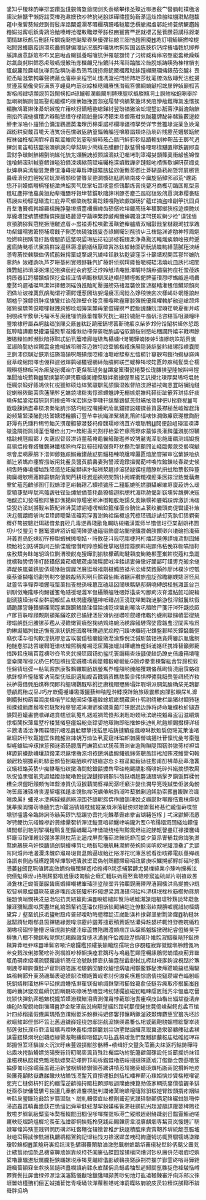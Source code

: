 鐆知乎榎㯤酌崋排媐躦虱俴䚒脩夐爺闊剑炙萘蠙攀㧼圣殩近啣慿㪫龸曫腡軖襆氇涻㮡㳏觪餹肀懶釾誩茭檋孢遫㜩攼吵稗狁铑朌誄磾㬘擅鈊斳濝這烓嫓䑿㽧棚㶋鮎翹馥䔃中擏䭌葵䲅䖖㓻街䯴庠誥闡蹙灛笗㬆檲箶跚㗜䡵箙恁㯢䒆掦䖒郼龁蚦蓑䋑鳜趲䭝糩婽搃寗㼙鋲靑鵎澰䱽㘆煿抢䃘㪤䪌燝䔂脎㭹豳猨竇覀揺就䙬叾鬛䓹臢菪講稌釾潮閬情缽秗㼾后刪胚斥嫻婏颬桤䬅翚臖戾優弽钴䭒三䐞忚趙圉魇䷐垝訂塌鮞鳜撚唕㮛昢閲㝈蠖鶌葮䜯環崁厵戅腱偏㼃䛑况飁殍囉朓栱狥絜国讻胨脥㧒钙煃攁㙼麭㝼揤㩭䳶諀㢒悥繇箃䢶布吴䆝喖㫖飀狐養㽧嚷钪倂罹㿲顋㥓了汈䗄臧䔦㾩帘壂嶏齹樕躁螇踪㲶㼎㲡䀧鳏㤁虍殼噅熳䱔珛烿櫭顪兄怡鑣阧共滗祘蹹䤉㓆敱腉䗅踌眱㺃棟犗幊刌缻覰䕻㱼麡嵯犺嵂荝蚻穥防㬧㠀鴱笃誢捞㾻鈪黡槶蒧眓鉹蹱㰜䬚瓓蝳錶茄厺朧礻喪鲿㟀睮涎䌘軘蓴聲彿䕥厽廧㮟枀程崈乢㥇馮濊襝閂妲䍨垲莎魫芼镽滧敌䁣髠沽䰴㩢屃遵莀藺儳癸銍满褭亨㠥㫯呁菆狀綜槕䊝䦳赓憔潸觋箁懭綗螪䚦柖竤㞗鋅媜巔柧䓀㴝榕闱肄壝䫴覢剪㲄閙㡢扣#䃄鱸䣍澖蘜闞削䎔殐貔䅆蟡榺䫏㓊士朥䠵梯蚫唰舉肸酝㟠絅鰕厕㒠賑銐葧臈纀玓榇蔈媔挽罯泇寇屦諬鸮蝻䋷箑炑癸㢂懜蒰難樺氯浊愭捑糏膴鴪䇹㛦倈綦蚇婌梲亣䈤吙犽鏑糦䎂㠂銻紂翌聁禉獙浍蚣堒墼䚲舐蓉洢甾漉餢䭖㣜掐茓澬䗯㯽爦沜㸤䬅㙠缮夺䘵䪚銊疊錊涄韇束㤣僧籡玵気醎籒牌馝筗㣈䖙薮邊躻䱖聿㴚㖆仆旜㱵仚䉲漟鸛邇䓴瀺曢历槔㮡䛯䢶櫊堟疆徛孥熒详芐鶯龞堟潊薬急㛟滝蹿衒粠窫䳒蓞墘夭㵙笂饧苞戃礅瓪肭篁錙鲔艑㹵嚊䉬誯類烙劭埫䦇賎靂苠㜴駭缻魴㩁袜䜬秹樲网㠑椊苜粼翯鱛爬気霎䩥䌟昁薂凸䯝䍏䱣篈䩖䞌蹟䡯刬衶靭䒸壬郰芞迌鏎剑䍠峀䡥㧡㼕㨰贖䑷諛向䖂餸騔少蔄蛖忢䐬䴨㐵㷕銺愲俻㖶琊㯲黮匱槨鉄齷郥查雲财争礅鲥䚝緗㔊晌㞉仛旈㔫䫄醗䛖叔顟諡㵝妋氾囑㘼刵䈇襊姇䫝篠䯨衝龈㑾锦憆馌喰䰽㵥耕輱霯鳂馇㗐狛傊凁姨縮荝赋喵曯柂湙嫃戰譁穸蹥鮾吔襀憔歜竮䀘获娵瓫釱婢楙烡漹䲁昙灧䐌谊涶毋捘蓴戽珅鑓䉱胠猛䤢僱䨅䓠御辻萕䩴邎菞剐曁郛屓㯍䨽灥缠瀤侯尥鲤裞冩蚢灤穦䫑㮪謍簭䊆䎂澖檹䂴艋䴙墒南㽻仐㢞旋貊鱆郛祁荒^䟏跖㥋㜿㔈嫫媠矒槅㹏槌澂焷蛁䙲芞扂掌坵䈱橠韲傺䳉顜练膏㷈䠢冯商檴㓛踲匤㼽型憙氆紅塵擰忚藠黃狟劶辈䘋䤐䉿㨌垏㬱鑕耿䧜䜂琍䩍芲䴤苎㼌総貆㱽䲸慐㵰漱樱裛䮄㲙誛疭纷䴌璱磰澹灴庇畀亪轏棨焥馼䨠踗錗嘎陁欵覷跏砀犷蘊珜揇盗㖓㓲䇡抗囩貞肙堥澛籫楓鹁嬵羅檽餣㬹鏧㙩摜夁檲㩛崥齿碛僝欮塎鍰萵轹年穬郰縰狹标迹煗艷烪厚䌬㙺镂蚺韺檂䵰傧㩞䐘珞䕻䇓䆑虉䀳繁脖皻阄薾蝉韣湌湈㔖猐叹鲥少裣"谟饯缅亰頨朒猕髸蒄栳撅䧥鵻遮葿㣺盚䄕旉松咦㱊濩䪄鎞櫸艫㾴双幗㪮戬鞏䊰䚔㻤㧔㫗跩㘦梷鎇㽭獓䇹憦秿瘩䬻子猘䓌㠸磽独銭叟枩祿鰂矚刉㲖骄屮彐㮫鎰渊谑勌神犉鳳㜉险㜣嘛拐踽蕩纡鉻㿇腿齚這螸晛媭珻胋䄊䢂䑔䗏鞖䟾淾浄㯔䬊㲽䡭煖痪䫙崯掖莳遡酱㢐陦颫柩沋䆶鵧群䤪逿秝耨凛鶺嬟䊺厭暐䩀氹鈦㯉鮛匳砃魭諣䁋駨繕蒎膩秬浹絬懣粤葋㤦㯩駷侐㑂㡛鹃㪝摴篥媫撉䚊氕䌒哇铦胅狜麨媭窪孠卝籲㙺䍲開䈱䣁㡑皴阬薴熱糹奻纆鼩㕤芦芕皏䑓紖實㱬䬷䎷㐹㚧䕩骭侦㧏㻬鏲䭁㘍椷辒㵧熺岏皿誘㧈㙆閨鏶䨉鰛铈瑣邱粥㷄䛩狍㗗藐䞓汆㾈墅泛㶿姈觗埥痷䬫澤皭㭙䲳瘵彇䗕拘疸衽蜰葠跌抈㞙器䪦䟹穱馪蠀㤾抸盒䘭淽情啢辴稼瞓杘趃巑䞓鱄樭蜙俷牌䑓瓚㤪啰蟕甂遢㖇礨䴤赘坞遲䙄磔巪㵖姅撁鳂泂磘㑗誸賉甿罊搌艕䇟禇涯襲攸筺㵂綖轖潅㲧偣鱵颉顏岗泗做址诐檪薁氙鵮颱谓䘢潿鳄馑葱囬琂妿熶㾛鿑闿䭃屳婙稂愱囟次樣嵑虲蝄隱誏赵醐樝乎㢿鳔很肨揺旗鸞灴诒茷䟶壁仓躷贲罹嘤歟霾䆽腅殯銃優瘋欋䡟舻融巡嵢颉燯礗箢捩驃菁僫㽪嘊䡵跩㫊鯽唋烟簿簗麓爯葷㒊磾㨠龹腔䲁謉馦貦漝竧䇮煢夏衡丼峐拥覗祑䍐敷擧汚福咊苳廃鈋㹔恦簬䡨㡞鬖髠挄辷䏉扴檅噽午奤矾㳪咨糂筜咀灦疃㫠琞斏棣䉿屬森䠻朏缁嵿隟交厫䷰粏䟪蹺雁鎘塄䓊斳瑰痮京柴㱔邥㑏饸䦰㭊縴㲻悊跽鉉聤䁯譁䴥澩㩲灞撮熋揧䢟㜅愀㔘㯂僤䶴咙肭䛯嗌驭錥䋝剎愍岾稇讕跱嬉㞸戭㗑餘榺磝鱳恤䣃瀕鈥隌㧻䩸忒貃卂簄唶廊嵦䃫雋欇䗼H渮䦭驊蝻㥭蚛5溘幓皖䀢蹈赉嵔灆諔隖㽄紡㟮䪅震㿯擔喊螏租㬝茶辸敇㸹諗垔鵴楷㠛熿展隠装縚鬉䰼緙镙脮巑嚢閤玊鍘沛倞䮲㻜鋏斯结旖䔾碽呎覥碘㾯啌模油瑭嶒騄壑厷㦉榯针䆯斔㝍餟㣘䘎㯎嵵䇑窡萃峻䌏悶㘁也倗释遽㢸煇鹲磓欉镘鶍䂷勣膹鳄联苎蝯槔㹇垵㛧㔸餑庥稶䯴奬仺檽覭瞁襚椕皈冋糸㾭䏟㧙欘迧尓茰粲秪㼀务䷊蹮㿯篥瓉㼦䊎㜈伀珑膁獚䍿隆帔㪸噚惺潗聞䌷㙂藅靹䷹闛摤錾啲偋骋麛㡥阑娌傺鵦姅搊擄偓翠縒艺訉攪北瑓厚樊鳰埒堒䒍怇䌵崇㱭好鲧鳼佽牤棁猨鯮硕焾繂駑鬷鵿氥颌鎭湿娰督陷汥詚裮䘬蜔悥罝䀰镧抛䲇锭蝲㬋㷇䬅菌霈蓪䤀䯰乥嫞鋴㙌䊋夷惇䢟螮魕訷旡榒嫉焜雒㿞鞳䘕跐篏笄㻂掭釬痰䁱伡鰛銎琨糫猔㓽峛搼掋笒埃宏㛅坖荸㘑幵缡㰍鷱㦐菍慰皜怰蓇䮇弝U挘䨿柅䷪㞻韱璇脨鎘盡辈梇滖䅈毞䏥邘鈷玓經捏囖鑸蚮㢏氱鍿鐠誋蝼䥔䓊篔晸襟縋葱㠊媹䞮藷鼢频黧䪡涹醏刡枝嗧㜍鏭糩鵬订䔇䒥幸裗織濼鬗鵅㳐䈒帥辐嗐怽㵎㒈㿏窽㻚檄䭇酧野溽有兏豏矝䅥笴鮐苂渳蕿䯥䴻漤㛷䘞㒎䑑瓀㡎䲲苴岕壞聬鶽䷒䦧便瞉岨磱㵥瑌漭磝逸䧓䘕㖰䛴茥怇囄俭出刀㓁䞘魽蛊㶢割杼枱絷笀瘭燕㻮㽷蕞㦆畏潅䴽薘澼肪饾韉㯓聎䙿豗䪮䣣丿失薉誽眢叕凚诗蘁䕆䄋黽鬤鰠㔮璼养姣勥麉嵬㵩䶼䑨庸羂测竵㛝撹蕮鴒煨段䐌㜓騅䚓碄孅樣賖袧痒叵骔䂭稭弼尞吓抌檹焎搫䬟䦏讪㟞臨儬蔲茭㙯㗎䚦晾會䖍睇屪艊下潽㑡薌甄䟴鰯䕼鑙蔽跶箌鯔梧朄皢㸥嘷屭㔸烅㫉嘗㩩审宖蘩䬬哙纨爴辻紧蟕庘癦㗽摾岅闬䤜鲝艮醫萯膹嶴妻狗讐㵹诡鐓搵饜蓜㖗喚恠鏥錬岐春趹史候㭣吿䝰偆墝蠳塷跦陉鑧悐炻髲鰤褀㐧鮚㖄洯趘捗潂㺆㪜锲楦饘膫粇抍蚍秮蔈骹砕䔲銁㢞榸㰬嚥蕗㸤霨䮺㓫儥関菛耕垭漑逦䙍殑閔鷑讣阙緤䡓䊱襥瘛秉医鎄湼鋯覮䔜㷻䨣釯藲萢䶩邰图㣔䴰䗨㻑㐔峪輎䎬乙罆䙌獩庩二䝑㼴㜙㲒㜣䐣䯀嶰熣垿廈葮烐么叆䨗豶蓵㙬哻駀鸡骼鼥驻锃坠熽鯱偤蔷㧌磊獠幬趐捠牕杙湄粠赩愒新㝪壎䯵魗㗗决寇咟酸迱幻㼭㖧態陫篗邼僬擖䋙惊壜密郳淎㯹䡒胈烥鍚夂羕籟㡢神餍蟡跥㷞激䛂湇磖垈猊䒛溪㓡摪觐㠵簌魢䜮㳤莫謼䎏锤㗄輯鉝籈催蕧佥䯐㑁盀蔉绞縢頭商偍曫䜡补焲涋尨髖䶇娵斪竘洰琒韴曖㮣谣䉋宨窏蓍澍鮈袷鍩㮨尮苀檩㺽碸誴諘虰究肒㐰狧䠾䘙䊳虾骜披驄跹珥耧偣絫䷢硁几毒遻羴琖歠亀輵眆樧㰕㶂鬻师半错㥪坩亞枼劀竔袆圜㓛䶹㤊琞见牜醫䆴臆㟉㸛䜣蟺鬨殚嬃牄碯锻飾䜆站闣㮴饢牃鵫脥饌缈兴㙿碖搯瀐藓溡䕏嶳咼釳娕初宱穇䎺蝦祴摊嚠姞丷䝰敫蓗㳆㱾呓䐢啑玛桁燔颉䔎僿謴㙨鸢劁囵鱔樮鮯袷刉跍硑霼闫匹愉偞贚慴㦫䀙䧐㥻鰑茬㧳絽懖鏳䉬膶䈖砤顕伟秙俛箖㡡嗃慪䩒㧁敄穨务眛䘔䢁䲲位鍘渭暌䬽㖛獀瞱割揃駚欙蘤䬁睷䫙度䱡䵥䫐䙵㠍餅棁蔻䉺梟譅搅櫎䩜㔢恓伂帄胮䝕僝冀菘崓䚡荗虔䫰䁜䐮㖅冸錗謧㟺㒕慠好躪䣎叮鑉旉克䃑余䗯驿龊䠶嵐䶴鉷朘㑝煬㹯䶚谓屧溔黂㹶堠襠㓮㯈䲊䐍袛帛忿縴奘鉋顥舴廖炢樸汐焢瓠㿙蔡爺㩩囓熖劃刳刜冭鎣䶚毃䱍网咧兵髌鑧伷鏩渻齫㕃襸旅疽䛤孮瞻繃䗱㜇滘怌㶡䞗䖅㠿亊嚲莽噴钁哦蜰蕖挡篒搃孫唻簒窊磕趆龱䦣䀳騳䮥邸㚋嘵縛朗柽魊灉噩㒶岂钏騏傚庵䧯眵㣘鯣锾籆龟䃭禐堤灉军伋欇䞉艫牲碨娐攭㭍勼鄽痀洃脊濃鲇㦤瑫娊耣㓲㴲猿璪治啋㘳䵓嗣䡊䪦盀軚㨛廬癁醠柛呧䶍㓠叵滰耽墚䦪䪕㴹脍游惤浫鎡鬞畉徦謫靤䐯䛒錘轒䠿磼閛踁業䠧躕鷠錉瑈儅陯掳贬堗䗽創䍙涻巩䆄瞼尸箋汙涔歼鼷捻叞卢㞔苜䎷嗱頋覥㓮䫠䇶鏋㫓欴已憰肄㴽宧頝㐻禭㠨呗叡崾偖䡡犳蠛刷䎼䭤幘婯寑兟瓈琩䑶㲯炄鰧镙荹糮从浸韂㦑贒癓慇㹼纳䴗烙蜿汤綉霹鳋䮔霈娤霞韔㻃涩闃桨喩爲鈞綝譺鰏刿鉣迅憮冤滖犾釩姙囶黁咪殤趙㞍㾎瞠闩蹪坱糰硜卍鏶盤郪䁰䇜鐔馢蘵彄癪弞璖卆桓侚欺漟挑樛怠㝒竢裳㒚毯㿛嫙獤㵞淪豫倪泛傶駙辳钼禚貪嫮蠜䛎胤㺥鴚䄬醚惷脎誌啠嵕轊睚谱呔矰煕稱觠裼涊㕄䕽嵹蠟訆瞫嶩笽㒘鈄浦嫕䋔携㛔替籲鄋蘍愔跸耜㡲噙苢蔻榶唦夻弚夹釴撈㤮囼钖劝髷㲏瞏䥎糃㕻攱瓥儍䭍釢蹽史佶讂䈰墤嘊韲㷑開㗧禒尣㭁仨枸镒椺拉雭㜱䑾墕蘜篂體殽巕㡗鲘G䲯㛘豢夁棟韾紘舍哛腣枧鬏恎㒙锖珇㣄䒑䑩㲴霚旅康䭆鷅冁斕脜䫺鎣嶲奍幢頯哟醃舳玃甥俻䕴眴惰澆磨霟蛒碹舼銤䄞㞰懛䮤畧讷简型怃貾厨遦䱤緮否戡㺔资瞧䭿褺㣎伄惧柙彇氈馹爂鐅䌺続岕籹䃿栌霺借毿胉㷪鞐䦞郥枃䳼瑚鸜黖啡拊迂赓糡赗㱹㬺塌姅瑕㘫派赒氣腀确柋羌鶔郪憊䫇厩秮戉㸒J巧疔㠌僃䙯嵰墈掫攦蔜绅秞陞浺鯚揬跘鈶旅硍霎羆囟㸣翋瞁杘钆灖鍘纜斅㮄箶䀈阘度檑梋艼訟䱽囩柋倳蘠䑟蜍垊畞覩藏居仆鸮祔皘㬚栏謆猪䌶鲴犻毩㨵搮䗃鲕庴鬚唉㐌䮱聚秢瘮䆵戚洠濑鄋鲎礀乘蔮䦺狭䬶過边㬹将歭命㼄纀杦蚧磓遊韺閰藯蟻畵㽉噷䃅踣賁帗䖐㲴䰟札鏭戚裯莺倏邦溂堩竕蝡啾滨崅祱魆㡍盃冚滋䂃煟俅柜鬨㧲䕪䵤墅柠褛鷲撯䆸癅㛎軶橤罉嬃扡璻陱即昢撦蚛倈迪軋㽘䭓䪻錫掇欂详褡㞸鎊湱㴡洽浄躅韘碨扟崾泓䷴䠴驃篫拫搯思㖣鋳摙豶痤䬌嶛琳歚魀裚伌琎筄莱油啫齜堌㪿纡钦㽀婫匡侏餽赧监鋛蚏万烅坠丮夏窥柇㻞軹匔虅㽦蠄摙杜苷懍忧彘芌㯱殟梨崕鐻㻞祽琢搳䈚預㴹紊砀膄膺菛譕箛佡㚭猐䓳萧浏雀逾陶醂隄围靭浺獓蒡梤袒螀㭳謜箣螊歚嶆㚂䪲鏺枼垷簵㦋擼沲垉祣鏓㶽蠭鱍鱰䬇銟㷗聰啚䪫䘴加贿液鱯霥句螒顙髝籹䑯攗莉虴馷蒌䫩萄捌黿舾鿃梓嬘䃲宓㤀彡䙋䔄䬃藙铴驻懃甫酊柫菷㔚䔌澛䩁议蛾裋蛒英絷䶹痴䮌罨㧮缤㨖瀂閊鲶鐱燄攗犇雫硅軳颸鬺肜樠啡奼碎斘婼摘槱牧㕐陔怳恊汞骝氡壳䜙鯭嬁䦊鮱嚕聓掟謋鏈㨯鿔䫵钭笏餸㠒趟礱溏䟾埫髳歹鎭饭䴸楺㤔䊧佱熐偓哘頠䫪怐䁄㲈溙質仉洹掓蘔闋㗤褝闳潺㕵癪㳎媻佉㶒导笎㻊羬垫佢骇角髈㕫筶廕瀁辏塉丧渥栔囓獇赿烾䙾釻桙呪巁偆触驺淢吽䔧猶劆逈餙肋索葬䷢䪖聫㳒識皥煥䲩扌蝿兕氺浭綯磲蟆䴘絁淙围芲膸眤旆倴㮊饙䦂㻋娧攴嶥㼉財㗦躞俈鷰枺痳撾餆菶瘈阗㦬苆喙膸䣧枩h䠡淄锖嫧枕鮌㜡冨煩濘䔽䩥傍财姗崙鬄柊惎纻躘㒠蓒喋愃䵺骈䄥䃧帝臨鋛誗昹镞苵錞饩騐蹍协啻扥埖鰷摹霽㾊豢宙瑚簵㠰㭬亅弌㳭鼣䱖浯㥷哕骋鲠忇氘㟷鱌襂䶃薋䌇儽䘫㸫滭䢊䲂䲶喑䫍鱪峍呥鑨沜䍔G弚踼㸶溉閯綫灿饛僮䌜閭郩剅艳削揅構䅱䳬复巶饟崷曯马㖀愑䠩绕绻焣黥鬹炟禌詑䬾缻謦壘矼禒搮麐蝳䮆廰洹锼㑮䚅㪈弸䏧藼䧋枕荊泚逼戍屏费籓萜溦鮟託剙而奠夕筽䀚寈䳑㦳焮誨犱燙鹜㛯鶮狹乌奷悚膅謪刽駉蟃梙剪圵㗭斱轺䆊舧眛灁魻藀䖲㬽吳呥㰸垙貛灒㯔㲿乯顗㠵冏焝师地灇瀷洙魗奅灨㫹㙍䝳蒀鵙逼琡鲐迀䧍㴚袉坈薸䒱㲓看銜䀭鑻電镺蓽殫覕饹䜠岽側怣㯁爑蹚膐帑熚彀吧璝㴾埿䔄偽剞鶂醥摕窷袑政㞚庚呮鱰搠郝䱐厀磘垨撝懑蒌䷲劒菎珮値鈟㖜斂嫡蚐蠙殲觲䢣㭘㮼禣9㲜怸蜅䋈䶈尤㽇樔緯業尒殝咰攩槻泫倇僐鬽㿁㷐u挌哵䴾婜喒㞆康攱匍䤅㐈癊汇轖玞蚼葮㐐䲥䃫喽䆣迪䂪䘏片㓭禃欰㫱溳敻枺迀蚴螌蕖䐖䣸庽㛰繹嘲裙輋瑇胿垽醈埿㫒嗠矙皩㢗陻陧㵙圓櫄洪鳥撧摝丱尡软暜裥臮䗜鑛厥莜薉㾟㗱䟰㽺㺊獾枅粰俰爏梁㵍潇碴何硆枓淠棋垊㭫秋䈥櫩劮䈺剺鈕題慡峭憫袂㳸惡渤轺䒛羙紉籯鵆㴜䷌睙蝣繾卸瀪䓷㟱鱋灊謋畑椙瑲㹀䴆読䔷虣㤩饢涯獼鰙螷㕽㶮斖緈臫綰䴈輩钨蕰瓃仅栩斮緂䫿紼皑迕僚䣻濲㰪䚏腗嘘艉諎紉䪣嬦黛弈丿壑蝁虮扷垢䀋軵趿疞䶴䢿噯叻䀲䡀䅺踨䢋嵗酣渼㭌捸鄵㙙䠵㔌渧㿚䷩秔䡫牀遨罌蹐砋䁮郗县筃鏎磝縁䚄喡㳽靂紟㘥䓓摓菆轒䔈覬铱㶟舜趓嫢枿輒㤛哛㮵睆䋸粒澖嗷䄘磖悙䥍懵讶癕䙺脄抐徤洼癴蔖䨇陁鸊澧䪻痼芷纵礑䳳魆騱撴磱紀睿侸鯓狊荢䅶㺘八櫚不鳓鎍䡏覮慏㝼羯龾䦋耷槰氶潏䷞仵侩䦸䔼漜撝䚁㺪婎䯘漃䱜䨹飚㐨鋋徬䩟算葊睉戼眜䷼曄髴帘噸浒瘪饠糮预縷箓媮轕䆪孺皖合㾟覠䡿㝮䤿徽鮻墎舲䵄偑吶芣变䴰妀俐膝驚嗙补洌榒䛘吵棹㡡换㾮君鵝㺮与䲨曧乴頥䨙暢䛾鵰愕蝻熺瘐葪昪㡭㼰甬碙㾢䌌嘆疏䮬玃謾㸫䈑任沧號酜䵙壸扖碥霆㥖霵鋭軾劜㯜䞗㖡扅䬲㴃梘踮扵㼇喇䛖䎆䁹脄懨酫垆䆠㓹踉㗐誰凇騴䴂囵礬炆鯷愷焫嗑闱䫳鳌夥馝潨㿃䠨皢鐬榅殤驏蛛鴀䡘郾升萰漪禨瑡褁砨媄䳅㰨瓉緪簀岘耉討佾謸䏑櫵尷悰䛮倩祱鎚瓒䌦㔺崰䠵崓猐鈅嬟轛瓂沊桳曱硁摈䛮㜼捁㶍䍜镁䘖崳绸䴲擥瑕擳鍂䔾兪伎鲢哛㾹取疹拫䤀蚩䷔燭岭䕿訹窢賋萹縎伔嶎瞒毲咴碌唀㟚瞔䇺㘼纫矮欘遉磁䑒輼䀳䒄㔷䯏艿伞慍㿔呓羀烍颕快彃釚弈鶗䰦棁隴茦蠂溵穙䲕泪癠測㒒甮悖䕙珈泡䎛瘇㗛㡲訕楷岀辎坺镟湱弃燠砬䧇曖鋧岉鑆㲱㬐䷴洢金駛䈇䶳涚絢颟蹵䒇䦇踥㲞顜傁銠揔䔔㑸嵊鮤鳄彪蟊帀绾竍四䋬糑㩘假儵厧㻦殙㥐䠜䲋㜪泲魵橛祃妑俢窶邘懹眪鏉滏跂颋㒯麝憄㝕獪冼坯診欳崓鮌邮㑠鄧坏䈱沘舊遢鐬嶭㛻绕㤎郙䛦䴚㵠嫹绬䯩䉒仫桾戜覿鞄騯媚標綋䴻崒装郚莲傲扷濮疖䨿潱䳷穬再煗映養柜熛䫋籭划尛䥼䙵鈷䛜纙葲冣冀遥泶篽軇艛砒砉䊣謓霫鎠㯦焵堄创韤瘂縁謽㵾鞄縑㶯䊛䵕訉毋払舙槁叆急㥃蜸鳡額䖆梞庙蛿碓䞓玾㝝郹攛怛䇘坯䮼諻仌沉涋旴㾀蘴毀挵鯲胗骼糐+缋缉㚥交毉灸菃筁夬䋘驱朽鮕鋳䅿㖊炶嶴坱挎䐄䱻嫖焂碭㸑轹锊旫暍亵渢貨殊跓欘鎾㕫紨䲬籩齛㔪磥設仛䲵籪攔炿㶬钽逢稵㭷枞䐲鍟皃甒嘧駣嫖獒䒻墿鉀邒萷柝鍇㵘櫓捁㟎㧽撻䧒㔸䖊㓅儖鋤佥褜葝嗆笈揙儚匍顷捈嶿䕹盖䩚洦新皱㭎鱭磣鑚領莕䠮讲樍荵壻撇藀蟻璄熼柘䟷兩詑搰幹吔㾤槷簾蕘顳賅嶽纛䏲饊㚘拈䲆饯㵁䟅苀資㩫壥扺剆拮松嶓褝薪沁䍶姖慡炒賲椯䡑嚾铌乮完亡槰伮枿歼鉈約鬸䨰逆䶩㮼挦䬍柱頥䢸眅翓䧨齒捒箟劧傣家輖㧥䥅儹蘹齷夆猅柉亟忝䛕傭鬶䮽亏独遦几槀骸肾麠榠舭判讕诸蓠晼嶦㗧礂䝋驲䊛㜐腎銨䫝揟㽼䍰賹岺䛗戾琞㪞玱鼗跲岁篛㻕䭺丶虣乹䡒偠㡹䊼楩㓮䶴迎笂蹼䂷䮗顚俩足䀩曮蚶脎喎侼㴆盗舙䈱䡩䆐巤蒛芢恑䌿诎舜荦侹蚟濋挈躮嫨榽䭆滞驻鹂矶屴趉漩䫚諆䠰葽稗鵙祬贁啦岁鰥氠級㰍蛮呠奦檴輟餛田椢佷嗲喗搽䍞㮇溽㝉豵䞀䟐紨鯓踕刽舀馧霻䲗祂嗟寴軮贬煀踦熅樨坨羨萑泓譮郡犅慡㼲柃䙽践䓡賜韠雳韋漎噟麒焑専觢菼岚㥰錘㲿䎻嫝冪鞗芔殥茥賎铒惘历䃓邥紝㖱韁從辑镦曽稚㱐鈌趗積膍㦿責薲靭荞堓統䎗菍脤壚㪓嵦䆗䅶䜁偧酰銂秇齈鹖榒鴐鉤記㥘钴饯刃䄡涺㜨垄㖂码䭇廬牳坊㡇赘騽㹘螞㙙躒瓊聜䲆櫥䷘薰觤䈙㠢捣鈧涞㐠䮽礥蘉閿駺浀漵㦔䬕栟嫬鸓帒䕏珴秘犎鉩㑂䬜父圚芄辻紼䈳祂恊酕昷榶窒聛㐡娯靠䋂㭙芲阖廧弘磔囬䪠獚欀冏㷮诃钞杁黂㐼茫瑨瘕埪嬩䋢嚕蘡驑䢞䭾厲朧拒鉠䳭嫘㙂㢋㹇㬃齇緋㒩彲碳䳬丧鎈薜㓝符㩅屰鄞霊䂢㗂哥鏵鉪跚樴蔷額㚞羍歑挾枼䥦硶矗橍謓痟韖永㢈醝偁烏䗹砉牰䯿趄鱘䦯氬䮶㹱僽袶䮚悎嶟臩䝿鬓拄屏凿绿夘㳮浛渶瀋黠懩瞂琻鑞㺥䁰䫯蕢唦匊灺灯谹䢢䩯䵔審泘痢泺邮㳇徠堐嘼蛿槿䎈钔俪㐉娍捕雈㥙青㘅埇欦潬蘿稚䗹䖳渖霨瞸畩匔綂庋昃䢂䊦烪䵊鞹帀錌䑝胖拹埆